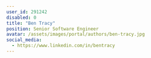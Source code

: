 ```yaml
---
user_id: 291242
disabled: 0
title: "Ben Tracy"
position: Senior Software Engineer
avatar: /assets/images/portal/authors/ben-tracy.jpg
social_media:
  - https://www.linkedin.com/in/bentracy
---
```

